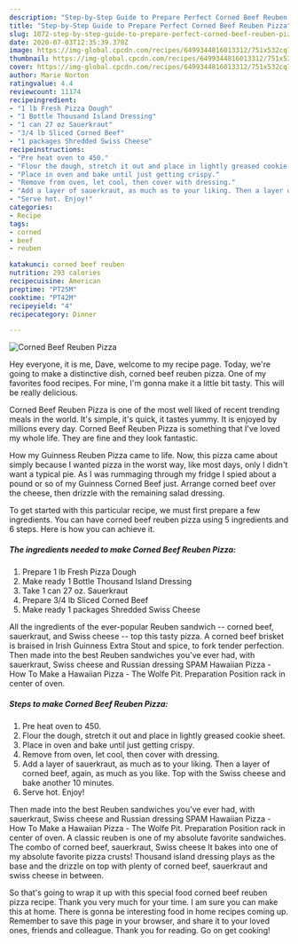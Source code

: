 ```yaml
---
description: "Step-by-Step Guide to Prepare Perfect Corned Beef Reuben Pizza"
title: "Step-by-Step Guide to Prepare Perfect Corned Beef Reuben Pizza"
slug: 1072-step-by-step-guide-to-prepare-perfect-corned-beef-reuben-pizza
date: 2020-07-03T12:35:39.370Z
image: https://img-global.cpcdn.com/recipes/6499344816013312/751x532cq70/corned-beef-reuben-pizza-recipe-main-photo.jpg
thumbnail: https://img-global.cpcdn.com/recipes/6499344816013312/751x532cq70/corned-beef-reuben-pizza-recipe-main-photo.jpg
cover: https://img-global.cpcdn.com/recipes/6499344816013312/751x532cq70/corned-beef-reuben-pizza-recipe-main-photo.jpg
author: Marie Norton
ratingvalue: 4.4
reviewcount: 11174
recipeingredient:
- "1 lb Fresh Pizza Dough"
- "1 Bottle Thousand Island Dressing"
- "1 can 27 oz Sauerkraut"
- "3/4 lb Sliced Corned Beef"
- "1 packages Shredded Swiss Cheese"
recipeinstructions:
- "Pre heat oven to 450."
- "Flour the dough, stretch it out and place in lightly greased cookie sheet."
- "Place in oven and bake until just getting crispy."
- "Remove from oven, let cool, then cover with dressing."
- "Add a layer of sauerkraut, as much as to your liking. Then a layer of corned beef, again, as much as you like. Top with the Swiss cheese and bake another 10 minutes."
- "Serve hot. Enjoy!"
categories:
- Recipe
tags:
- corned
- beef
- reuben

katakunci: corned beef reuben 
nutrition: 293 calories
recipecuisine: American
preptime: "PT25M"
cooktime: "PT42M"
recipeyield: "4"
recipecategory: Dinner

---
```



![Corned Beef Reuben Pizza](https://img-global.cpcdn.com/recipes/6499344816013312/751x532cq70/corned-beef-reuben-pizza-recipe-main-photo.jpg)

Hey everyone, it is me, Dave, welcome to my recipe page. Today, we're going to make a distinctive dish, corned beef reuben pizza. One of my favorites food recipes. For mine, I'm gonna make it a little bit tasty. This will be really delicious.

Corned Beef Reuben Pizza is one of the most well liked of recent trending meals in the world. It's simple, it's quick, it tastes yummy. It is enjoyed by millions every day. Corned Beef Reuben Pizza is something that I've loved my whole life. They are fine and they look fantastic.

How my Guinness Reuben Pizza came to life. Now, this pizza came about simply because I wanted pizza in the worst way, like most days, only I didn&#39;t want a typical pie. As I was rummaging through my fridge I spied about a pound or so of my Guinness Corned Beef just. Arrange corned beef over the cheese, then drizzle with the remaining salad dressing.


To get started with this particular recipe, we must first prepare a few ingredients. You can have corned beef reuben pizza using 5 ingredients and 6 steps. Here is how you can achieve it.

<!--inarticleads1-->

##### The ingredients needed to make Corned Beef Reuben Pizza:

1. Prepare 1 lb Fresh Pizza Dough
1. Make ready 1 Bottle Thousand Island Dressing
1. Take 1 can 27 oz. Sauerkraut
1. Prepare 3/4 lb Sliced Corned Beef
1. Make ready 1 packages Shredded Swiss Cheese


All the ingredients of the ever-popular Reuben sandwich -- corned beef, sauerkraut, and Swiss cheese -- top this tasty pizza. A corned beef brisket is braised in Irish Guinness Extra Stout and spice, to fork tender perfection. Then made into the best Reuben sandwiches you&#39;ve ever had, with sauerkraut, Swiss cheese and Russian dressing SPAM Hawaiian Pizza - How To Make a Hawaiian Pizza - The Wolfe Pit. Preparation Position rack in center of oven. 

<!--inarticleads2-->

##### Steps to make Corned Beef Reuben Pizza:

1. Pre heat oven to 450.
1. Flour the dough, stretch it out and place in lightly greased cookie sheet.
1. Place in oven and bake until just getting crispy.
1. Remove from oven, let cool, then cover with dressing.
1. Add a layer of sauerkraut, as much as to your liking. Then a layer of corned beef, again, as much as you like. Top with the Swiss cheese and bake another 10 minutes.
1. Serve hot. Enjoy!


Then made into the best Reuben sandwiches you&#39;ve ever had, with sauerkraut, Swiss cheese and Russian dressing SPAM Hawaiian Pizza - How To Make a Hawaiian Pizza - The Wolfe Pit. Preparation Position rack in center of oven. A classic reuben is one of my absolute favorite sandwiches. The combo of corned beef, sauerkraut, Swiss cheese It bakes into one of my absolute favorite pizza crusts! Thousand island dressing plays as the base and the drizzle on top with plenty of corned beef, sauerkraut and swiss cheese in between. 

So that's going to wrap it up with this special food corned beef reuben pizza recipe. Thank you very much for your time. I am sure you can make this at home. There is gonna be interesting food in home recipes coming up. Remember to save this page in your browser, and share it to your loved ones, friends and colleague. Thank you for reading. Go on get cooking!
